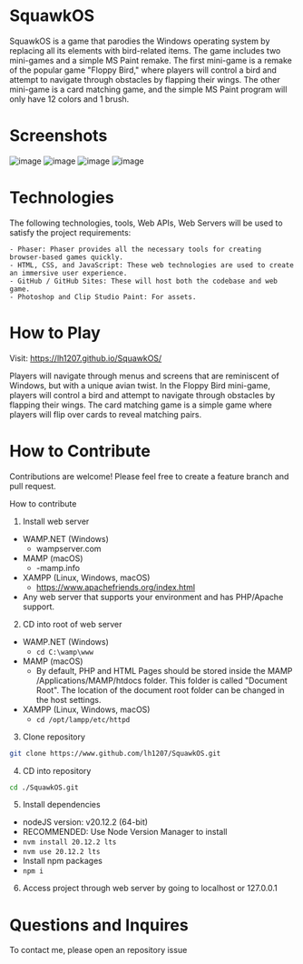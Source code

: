 # SquawkOS
SquawkOS is a game that parodies the Windows operating system by replacing all its elements with bird-related items. The game includes two mini-games and a simple MS Paint remake. The first mini-game is a remake of the popular game "Floppy Bird," where players will control a bird and attempt to navigate through obstacles by flapping their wings. The other mini-game is a card matching game, and the simple MS Paint program will only have 12 colors and 1 brush.

# Screenshots
![image](https://github.com/lh1207/SquawkOS/assets/100445409/9ab166c2-21ec-45ca-96cf-b99a599f1e50)
![image](https://github.com/lh1207/SquawkOS/assets/100445409/ac3ec310-abd0-4865-abce-1616609138db)
![image](https://github.com/lh1207/SquawkOS/assets/100445409/5fe3915a-df4f-492d-a243-4630ea9e4175)
![image](https://github.com/lh1207/SquawkOS/assets/100445409/2b867405-e7bc-498e-b432-aa68ad376e5b)

# Technologies

The following technologies, tools, Web APIs, Web Servers will be used to satisfy the project requirements:

    - Phaser: Phaser provides all the necessary tools for creating browser-based games quickly.
    - HTML, CSS, and JavaScript: These web technologies are used to create an immersive user experience.
    - GitHub / GitHub Sites: These will host both the codebase and web game.
    - Photoshop and Clip Studio Paint: For assets.

# How to Play

Visit: https://lh1207.github.io/SquawkOS/

Players will navigate through menus and screens that are reminiscent of Windows, but with a unique avian twist. In the Floppy Bird mini-game, players will control a bird and attempt to navigate through obstacles by flapping their wings. The card matching game is a simple game where players will flip over cards to reveal matching pairs.

# How to Contribute

Contributions are welcome! Please feel free to create a feature branch and pull request.

How to contribute

1. Install web server
- WAMP.NET (Windows)
    - wampserver.com
- MAMP (macOS)
  - -mamp.info
- XAMPP (Linux, Windows, macOS)
  - https://www.apachefriends.org/index.html
- Any web server that supports your environment and has PHP/Apache support.

2. CD into root of web server
- WAMP.NET (Windows)
  - ```cd C:\wamp\www``` 
- MAMP (macOS)
  - By default, PHP and HTML Pages should be stored inside the MAMP /Applications/MAMP/htdocs folder. This folder is called "Document Root". The location of the document root folder can be changed in the host settings.
- XAMPP (Linux, Windows, macOS)
  - ```cd /opt/lampp/etc/httpd```

3. Clone repository
```bash
git clone https://www.github.com/lh1207/SquawkOS.git
```

4. CD into repository
```bash
cd ./SquawkOS.git
```

5. Install dependencies
- nodeJS version: v20.12.2 (64-bit)
- RECOMMENDED: Use Node Version Manager to install 
- ```nvm install 20.12.2 lts```
- ```nvm use 20.12.2 lts```
- Install npm packages
- ```npm i```

6. Access project through web server by going to localhost or 127.0.0.1

# Questions and Inquires
To contact me, please open an repository issue